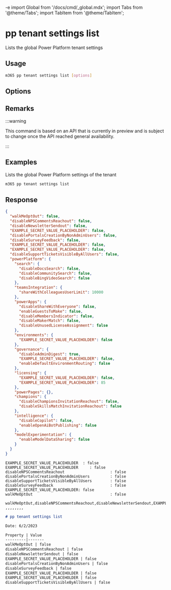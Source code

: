 -e <!-- DISCLAIMER: All secrets, passwords, and sensitive values in this document are examples only and not real credentials. -->
import Global from '/docs/cmd/_global.mdx';
import Tabs from '@theme/Tabs';
import TabItem from '@theme/TabItem';

# pp tenant settings list

Lists the global Power Platform tenant settings

## Usage

```sh
m365 pp tenant settings list [options]
```

## Options

<Global />

## Remarks

:::warning

This command is based on an API that is currently in preview and is subject to change once the API reached general availability.

:::

## Examples

Lists the global Power Platform settings of the tenant

```sh
m365 pp tenant settings list
```

## Response

<Tabs>
  <TabItem value="JSON">

  ```json
  {
    "walkMeOptOut": false,
    "disableNPSCommentsReachout": false,
    "disableNewsletterSendout": false,
    "EXAMPLE_SECRET_VALUE_PLACEHOLDER": false,
    "disablePortalsCreationByNonAdminUsers": false,
    "disableSurveyFeedback": false,
    "EXAMPLE_SECRET_VALUE_PLACEHOLDER": false,
    "EXAMPLE_SECRET_VALUE_PLACEHOLDER": false,
    "disableSupportTicketsVisibleByAllUsers": false,
    "powerPlatform": {
      "search": {
        "disableDocsSearch": false,
        "disableCommunitySearch": false,
        "disableBingVideoSearch": false
      },
      "teamsIntegration": {
        "shareWithColleaguesUserLimit": 10000
      },
      "powerApps": {
        "disableShareWithEveryone": false,
        "enableGuestsToMake": false,
        "disableMembersIndicator": false,
        "disableMakerMatch": false,
        "disableUnusedLicenseAssignment": false
      },
      "environments": {
        "EXAMPLE_SECRET_VALUE_PLACEHOLDER": false
      },
      "governance": {
        "disableAdminDigest": true,
        "EXAMPLE_SECRET_VALUE_PLACEHOLDER": false,
        "enableDefaultEnvironmentRouting": false
      },
      "licensing": {
        "EXAMPLE_SECRET_VALUE_PLACEHOLDER": false,
        "EXAMPLE_SECRET_VALUE_PLACEHOLDER": 85
      },
      "powerPages": {},
      "champions": {
        "disableChampionsInvitationReachout": false,
        "disableSkillsMatchInvitationReachout": false
      },
      "intelligence": {
        "disableCopilot": false,
        "enableOpenAiBotPublishing": false
      },
      "modelExperimentation": {
        "enableModelDataSharing": false
      }
    }
  }
  ```

  </TabItem>
  <TabItem value="Text">

  ```text
  EXAMPLE_SECRET_VALUE_PLACEHOLDER  : false
  EXAMPLE_SECRET_VALUE_PLACEHOLDER     : false
  disableNPSCommentsReachout                    : false
  disablePortalsCreationByNonAdminUsers         : false
  disableSupportTicketsVisibleByAllUsers        : false
  disableSurveyFeedback                         : false
  EXAMPLE_SECRET_VALUE_PLACEHOLDER: false
  walkMeOptOut                                  : false
  ```

  </TabItem>
  <TabItem value="CSV">

  ```csv
  walkMeOptOut,disableNPSCommentsReachout,disableNewsletterSendout,EXAMPLE_SECRET_VALUE_PLACEHOLDER,disablePortalsCreationByNonAdminUsers,disableSurveyFeedback,EXAMPLE_SECRET_VALUE_PLACEHOLDER,EXAMPLE_SECRET_VALUE_PLACEHOLDER,disableSupportTicketsVisibleByAllUsers
  ,,,,,,,,
  ```

  </TabItem>
  <TabItem value="Markdown">

  ```md
  # pp tenant settings list

  Date: 6/2/2023

  Property | Value
  ---------|-------
  walkMeOptOut | false
  disableNPSCommentsReachout | false
  disableNewsletterSendout | false
  EXAMPLE_SECRET_VALUE_PLACEHOLDER | false
  disablePortalsCreationByNonAdminUsers | false
  disableSurveyFeedback | false
  EXAMPLE_SECRET_VALUE_PLACEHOLDER | false
  EXAMPLE_SECRET_VALUE_PLACEHOLDER | false
  disableSupportTicketsVisibleByAllUsers | false
  ```

  </TabItem>
</Tabs>
